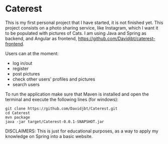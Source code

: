 ﻿# Caterest

This is my first personal project that I have started, it is not finished yet.
This project consists on a photo sharing service, like Instagram, which I want
it to be populated with pictures of Cats. I am using Java and Spring as backend,
and Angular as frontend, https://github.com/Davidjbt/caterest-frontend.

Users can at the moment:
- log in/out
- register
- post pictures
- check other users' profiles and pictures
- search users

To run the application make sure that Maven is installed and open the terminal
and execute the following lines (for windows):
```
git clone https://github.com/Davidjbt/Caterest.git
cd Caterest
mvn package
java -jar target/Caterest-0.0.1-SNAPSHOT.jar
```


DISCLAIMERS: This is just for educational purposes, as a way to apply
my knowledge on Spring into a basic website.
